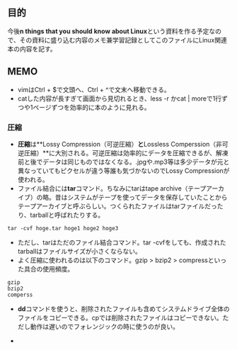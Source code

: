 ## 目的
今後**n things that you should know about Linux**という資料を作る予定なので、その資料に盛り込む内容のメモ兼学習記録としてこのファイルにLinux関連本の内容を記す。

## MEMO
- vimはCtrl + $で文頭へ、Ctrl + ^で文末へ移動できる。
- catした内容が長すぎて画面から見切れるとき、less -r <file name>かcat | moreで1行ずつや1ページずつを効率的に本のように見れる。

### 圧縮
- **圧縮**は**Lossy Compression（可逆圧縮）**と**Lossless Comperssion（非可逆圧縮）**に大別される。可逆圧縮は効率的にデータを圧縮できるが、解凍前と後でデータは同じものではなくなる。.jpgや.mp3等は多少データが元と異なっていてもピクセルが違う等誰も気づかないのでLossy Compressionが使われる。  
- ファイル結合には**tar**コマンド。ちなみにtarはtape archive（テープアーカイブ）の略。昔はシステムがテープを使ってデータを保存していたことからテープアーカイブと呼ぶらしい。つくられたファイルはtarファイルだったり、tarballと呼ばれたりする。  
```
tar -cvf hoge.tar hoge1 hoge2 hoge3
```
- ただし、tarはただのファイル結合コマンド。tar -cvfをしても、作成されたtarballはファイルサイズが小さくならない。
- よく圧縮に使われるのは以下のコマンド。gzip > bzip2 > compressといった具合の使用頻度。
```
gzip
bzip2
comperss
```
- **dd**コマンドを使うと、削除されたファイルも含めてシステムドライブ全体のファイルをコピーできる。cpでは削除されたファイルはコピーできない。ただし動作は遅いのでフォレンジックの時に使うのが良い。

- 
